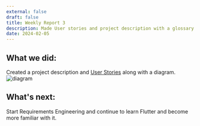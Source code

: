 ```yaml
---
external: false
draft: false
title: Weekly Report 3
description: Made User stories and project description with a glossary.
date: 2024-02-05
---
```


## What we did:
Created a project description and [User Stories](https://docs.google.com/document/d/1KYkjjphJNSgj8e-cwSEsT99ZU_ITFitxjlMfM9BU-vI/edit?usp=sharing) along with a diagram.
![diagram](https://media.discordapp.net/attachments/1194783146701488271/1203772314584612928/image.png?ex=65d24f54&is=65bfda54&hm=3d0547964884c41387c047a0864013cc94b15f06323c3227eb1ee2917614a146&)

## What's next:
Start Requirements Engineering and continue to learn Flutter and become more familiar with it.